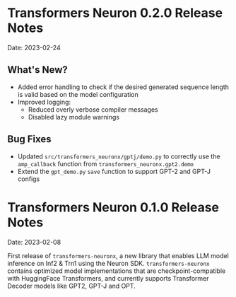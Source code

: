 # Transformers Neuron 0.2.0 Release Notes

Date: 2023-02-24

## What's New?
	 
- Added error handling to check if the desired generated sequence length is valid based on the model configuration
- Improved logging:
   - Reduced overly verbose compiler messages
   - Disabled lazy module warnings
	 
## Bug Fixes

- Updated `src/transformers_neuronx/gptj/demo.py` to correctly use the `amp_callback` function from `transformers_neuronx.gpt2.demo` 
- Extend the `gpt_demo.py` `save` function to support GPT-2 and GPT-J configs
	 
# Transformers Neuron 0.1.0 Release Notes

Date: 2023-02-08

First release of `transformers-neuronx`, a new library that enables LLM model inference on Inf2 & Trn1 using the Neuron SDK. `transformers-neuronx` contains optimized model implementations that are checkpoint-compatible with HuggingFace Transformers, and currently supports Transformer Decoder models like GPT2, GPT-J and OPT.
